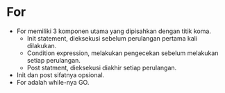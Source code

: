 # For

- For memiliki 3 komponen utama yang dipisahkan dengan titik koma.
    - Init statement, dieksekusi sebelum perulangan pertama kali dilakukan.
    - Condition expression, melakukan pengecekan sebelum melakukan setiap perulangan.
    - Post statment, dieksekusi diakhir setiap perulangan.
- Init dan post sifatnya opsional.
- For adalah while-nya GO.
